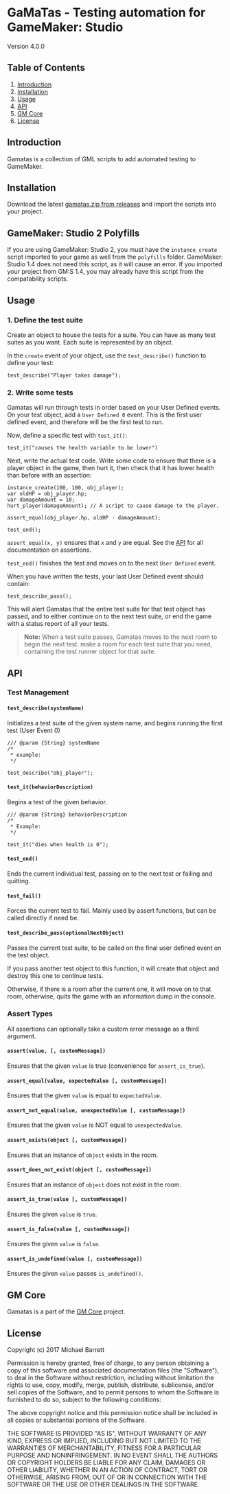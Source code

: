 GaMaTas - Testing automation for GameMaker: Studio
=======

Version 4.0.0

## Table of Contents
1. [Introduction](#introduction)
2. [Installation](#installation)
3. [Usage](#usage)
4. [API](#api)
5. [GM Core](#gm-core)
6. [License](#license)


## Introduction

Gamatas is a collection of GML scripts to add automated testing to GameMaker.

## Installation

Download the latest [gamatas.zip from releases](https://github.com/gm-core/gamatas/releases) and import the scripts
into your project.

## GameMaker: Studio 2 Polyfills

If you are using GameMaker: Studio 2, you must have the `instance_create` script imported to your game as well from the `polyfills` folder. GameMaker: Studio 1.4 does not need this script, as it will cause an error. If you imported your project from GM:S 1.4, you may already have this script from the compatability scripts.

## Usage

### 1. Define the test suite

Create an object to house the tests for a suite. You can have as many test
suites as you want. Each suite is represented by an object.

In the `create` event of your object, use the `test_describe()` function to define
your test:

```GML
test_describe("Player takes damage");
```

### 2. Write some tests

Gamatas will run through tests in order based on your User Defined events. On
your test object, add a `User Defined 0` event. This is the first user defined
event, and therefore will be the first test to run.

Now, define a specific test with `test_it()`:

```GML
test_it("causes the health variable to be lower")
```
Next, write the actual test code. Write some code to ensure that
there is a player object in the game, then hurt it, then check that it has
lower health than before with an assertion:

```GML
instance_create(100, 100, obj_player);
var oldHP = obj_player.hp;
var damageAmount = 10;
hurt_player(damageAmount); // A script to cause damage to the player.

assert_equal(obj_player.hp, oldHP - damageAmount);

test_end();
```

`assert_equal(x, y)` ensures that `x` and `y` are equal. See the [API](#api) for all
documentation on assertions.

`test_end()` finishes the test and moves on to the next `User Defined` event.

When you have written the tests, your last User Defined event should contain:

```GML
test_describe_pass();
```

This will alert Gamatas that the entire test suite for that test object has
passed, and to either continue on to the next test suite, or end the game with
a status report of all your tests.

> **Note:** When a test suite passes, Gamatas moves to the next room to begin the next test.
> make a room for each test suite that you need, containing the test runner object for that suite.

## API

### Test Management

#### `test_describe(systemName)`

Initializes a test suite of the given system name, and begins running the first test (User Event 0)

```gml
/// @param {String} systemName
/*
 * example:
 */

test_describe("obj_player");
```

#### `test_it(behaviorDescription)`

Begins a test of the given behavior.

```gml
/// @param {String} behaviorDescription
/*
 * Example:
 */

test_it("dies when health is 0");
```

#### `test_end()`

Ends the current individual test, passing on to the next test or failing and quitting.

#### `test_fail()`

Forces the current test to fail. Mainly used by assert functions, but can be called directly if need be.

#### `test_describe_pass(optionalNextObject)`

Passes the current test suite, to be called on the final user defined event on the test object.

If you pass another test object to this function, it will create that object and destroy this one to continue tests.

Otherwise, if there is a room after the current one, it will move on to that room, otherwise, quits the game with an information dump in the console.

### Assert Types

All assertions can optionally take a custom error message as a third argument.

#### `assert(value, [, customMessage])`

Ensures that the given `value` is true (convenience for `assert_is_true`).

#### `assert_equal(value, expectedValue [, customMessage])`

Ensures that the given `value` is equal to `expectedValue`.

#### `assert_not_equal(value, unexpectedValue [, customMessage])`

Ensures that the given `value` is NOT equal to `unexpectedValue`.

#### `assert_exists(object [, customMessage])`

Ensures that an instance of `object` exists in the room.

#### `assert_does_not_exist(object [, customMessage])`

Ensures that an instance of `object` does not exist in the room.

#### `assert_is_true(value [, customMessage])`

Ensures the given `value` is `true`.

#### `assert_is_false(value [, customMessage])`

Ensures the given `value` is `false`.

#### `assert_is_undefined(value [, customMessage])`

Ensures the given `value` passes `is_undefined()`.

## GM Core

Gamatas is a part of the [GM Core](https://github.com/gm-core) project.

## License

Copyright (c) 2017 Michael Barrett

Permission is hereby granted, free of charge, to any person obtaining a copy of this software and associated documentation files (the "Software"), to deal in the Software without restriction, including without limitation the rights to use, copy, modify, merge, publish, distribute, sublicense, and/or sell copies of the Software, and to permit persons to whom the Software is furnished to do so, subject to the following conditions:

The above copyright notice and this permission notice shall be included in all copies or substantial portions of the Software.

THE SOFTWARE IS PROVIDED "AS IS", WITHOUT WARRANTY OF ANY KIND, EXPRESS OR IMPLIED, INCLUDING BUT NOT LIMITED TO THE WARRANTIES OF MERCHANTABILITY, FITNESS FOR A PARTICULAR PURPOSE AND NONINFRINGEMENT. IN NO EVENT SHALL THE AUTHORS OR COPYRIGHT HOLDERS BE LIABLE FOR ANY CLAIM, DAMAGES OR OTHER LIABILITY, WHETHER IN AN ACTION OF CONTRACT, TORT OR OTHERWISE, ARISING FROM, OUT OF OR IN CONNECTION WITH THE SOFTWARE OR THE USE OR OTHER DEALINGS IN THE SOFTWARE.
